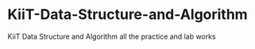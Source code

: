 # KiiT-Data-Structure-and-Algorithm
KiiT Data Structure and Algorithm all the practice and lab works
